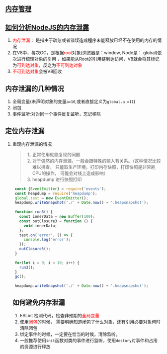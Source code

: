 ## [内存管理](https://www.nodejs.red/#/nodejs/memory)
## [如何分析NodeJS的内存泄露](https://zhuanlan.zhihu.com/p/25736931)
1. <font color=red>内存泄漏</font>： 是指由于疏忽或者错误造成程序未能释放已经不在使用的内存的情况
2. 在V8中，每次GC，是根据<font color=red>root</font>对象(浏览器是：window, Node是： global)依次进行梳理对象的引用
   ，如果能从Root的引用链到达访问，V8就会将其标记为<font color=red>可到达对象</font>，反之为<font color=red>不可到达对象</font>
3. <font color=red>不可到达对象</font>会被V8回收

## 内存泄漏的几种情况
1. 全局变量(未声明对象的变量`a=10`,或者直接定义为`global.a =11`)
2. 闭包
3. 事件监听:对对同一个事件反复监听，忘记移除

## 定位内存泄漏
1. 重现内存泄漏的情况
   > 1. 正常使用就能复现的问题
   > 2. 对于偶然的内存泄漏，一般会跟特殊的输入有关系。（这种情况比较难以排查， 只能取生产环境，打印内存快照，打印快照是非常耗CPU的操作， 可能会对线上造成影响）
   > 3. heapdump 进行快照打印
   ```js
    const {EventEmitter} = require('events');
    const heapdump = require('heapdump');
    global.test = new EventEmitter();
    heapdump.writeSnapshot('./' + Date.now() + '.heapsnapshot');
    ​
    function run3() {
      const innerData = new Buffer(100);
      const outClosure3 = function () {
        void innerData;
      };
      test.on('error', () => {
        console.log('error');
      });
      outClosure3();
    }
    ​
    for(let i = 0; i < 10; i++) {
      run3();
    }
    gc();
    ​
    heapdump.writeSnapshot('./' + Date.now() + '.heapsnapshot');
   ```
   ## 如何避免内存泄漏
   1. ESLint 检测代码，检查非预期的<font color=red>全局变量</font>
   2. 使用<font color=red>闭包</font>的时候， 需要明确知道闭包了什么对象，还有引用必要对象何时清除闭包
   3. 绑定事件的时候，一定要在恰当的时候，清除监听。
   4. 一般推荐使用`init`函数对类的事件进行监听，使用`destory`对事件和占用的资源进行释放
